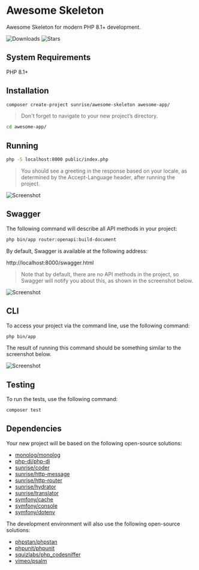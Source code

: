 # Awesome Skeleton

Awesome Skeleton for modern PHP 8.1+ development.

![Downloads](https://img.shields.io/packagist/dt/sunrise/awesome-skeleton?style=social)
![Stars](https://img.shields.io/github/stars/sunrise-php/awesome-skeleton?style=social)

## System Requirements

PHP 8.1+

## Installation

```bash
composer create-project sunrise/awesome-skeleton awesome-app/
```

> Don't forget to navigate to your new project’s directory.

```bash
cd awesome-app/
```

## Running

```bash
php -S localhost:8000 public/index.php
```

> You should see a greeting in the response based on your locale, as determined by the Accept-Language header, after running the project.

![Screenshot](/media/greeting-screenshot.png)

## Swagger

The following command will describe all API methods in your project:

```bash
php bin/app router:openapi:build-document
```

By default, Swagger is available at the following address:

http://localhost:8000/swagger.html

> Note that by default, there are no API methods in the project, so Swagger will notify you about this, as shown in the screenshot below.

![Screenshot](/media/swagger-screenshot.png)

## CLI

To access your project via the command line, use the following command:

```bash
php bin/app
```

The result of running this command should be something similar to the screenshot below.

![Screenshot](/media/cli-screenshot.png)

## Testing

To run the tests, use the following command:

```bash
composer test
```

## Dependencies

Your new project will be based on the following open-source solutions:

- [monolog/monolog](https://packagist.org/packages/monolog/monolog)
- [php-di/php-di](https://packagist.org/packages/php-di/php-di)
- [sunrise/coder](/docs/sunrise/coder/)
- [sunrise/http-message](/docs/sunrise/http-message/)
- [sunrise/http-router](/docs/sunrise/http-router/)
- [sunrise/hydrator](/docs/sunrise/hydrator/)
- [sunrise/translator](/docs/sunrise/translator/)
- [symfony/cache](https://packagist.org/packages/symfony/cache)
- [symfony/console](https://packagist.org/packages/symfony/console)
- [symfony/dotenv](https://packagist.org/packages/symfony/dotenv)

The development environment will also use the following open-source solutions:

- [phpstan/phpstan](https://packagist.org/packages/phpstan/phpstan)
- [phpunit/phpunit](https://packagist.org/packages/phpunit/phpunit)
- [squizlabs/php_codesniffer](https://packagist.org/packages/squizlabs/php_codesniffer)
- [vimeo/psalm](https://packagist.org/packages/vimeo/psalm)
